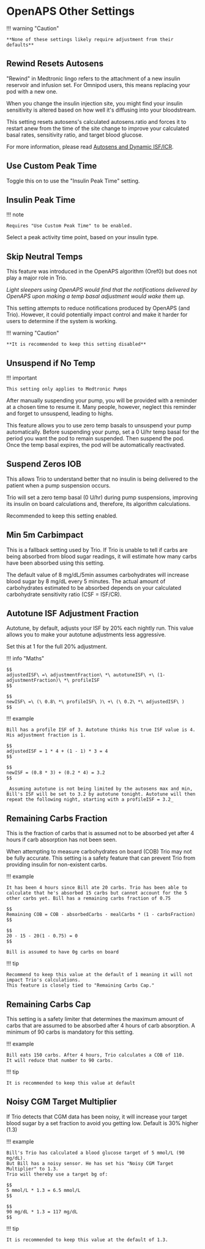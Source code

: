 # OpenAPS Other Settings

!!! warning "Caution"
    
    **None of these settings likely require adjustment from their defaults**

## Rewind Resets Autosens
"Rewind" in Medtronic lingo refers to the attachment of a new insulin reservoir and infusion set. For Omnipod users, this means replacing your pod with a new one.

When you change the insulin injection site, you might find your insulin sensitivity is altered based on how well it's diffusing into your bloodstream. 

This setting resets autosens's calculated autosens.ratio and forces it to restart anew from the time of the site change to improve your calculated basal rates, sensitivity ratio, and target blood glucose.

For more information, please read [Autosens and Dynamic ISF/ICR](../concepts/autosens-dynamic.md).

## Use Custom Peak Time
Toggle this on to use the "Insulin Peak Time" setting.

## Insulin Peak Time

!!! note
    
    Requires "Use Custom Peak Time" to be enabled.

Select a peak activity time point, based on your insulin type.

## Skip Neutral Temps
This feature was introduced in the OpenAPS algorithm (Oref0) but does not play a major role in Trio. 

_Light sleepers using OpenAPS would find that the notifications delivered by OpenAPS upon making a temp basal adjustment would wake them up._

This setting attempts to reduce notifications produced by OpenAPS (and Trio). However, it could potentially impact control and make it harder for users to determine if the system is working.

!!! warning "Caution"
    
    **It is recommended to keep this setting disabled**

## Unsuspend if No Temp

!!! important
    
    This setting only applies to Medtronic Pumps

After manually suspending your pump, you will be provided with a reminder at a chosen time to resume it. Many people, however, neglect this reminder and forget to unsuspend, leading to highs.

This feature allows you to use zero temp basals to unsuspend your pump automatically. Before suspending your pump, set a 0 U/hr temp basal for the period you want the pod to remain suspended. Then suspend the pod. Once the temp basal expires, the pod will be automatically reactivated.

## Suspend Zeros IOB
This allows Trio to understand better that no insulin is being delivered to the patient when a pump suspension occurs.

Trio will set a zero temp basal (0 U/hr) during pump suspensions, improving its insulin on board calculations and, therefore, its algorithm calculations.

Recommended to keep this setting enabled.

## Min 5m Carbimpact
This is a fallback setting used by Trio. If Trio is unable to tell if carbs are being absorbed from blood sugar readings, it will estimate how many carbs have been absorbed using this setting.

The default value of 8 mg/dL/5min assumes carbohydrates will increase blood sugar by 8 mg/dL every 5 minutes. The actual amount of carbohydrates estimated to be absorbed depends on your calculated carbohydrate sensitivity ratio (CSF = ISF/CR).

## Autotune ISF Adjustment Fraction
Autotune, by default, adjusts your ISF by 20% each nightly run. This value allows you to make your autotune adjustments less aggressive.

Set this at 1 for the full 20% adjustment.

!!! info "Maths"
    
    $$
    adjustedISF\ =\ adjustmentFraction\ *\ autotuneISF\ +\ (1-adjustmentFraction)\ *\ profileISF
    $$
    
    $$
    newISF\ =\ (\ 0.8\ *\ profileISF\ )\ +\ (\ 0.2\ *\ adjustedISF\ )
    $$

!!! example
    
    Bill has a profile ISF of 3. Autotune thinks his true ISF value is 4. His adjustment fraction is 1.
    
    $$
    adjustedISF = 1 * 4 + (1 - 1) * 3 = 4
    $$
    
    $$
    newISF = (0.8 * 3) + (0.2 * 4) = 3.2
    $$
    
    _Assuming autotune is not being limited by the autosens max and min, Bill's ISF will be set to 3.2 by autotune tonight. Autotune will then repeat the following night, starting with a profileISF = 3.2_
    

## Remaining Carbs Fraction
This is the fraction of carbs that is assumed not to be absorbed yet after 4 hours if carb absorption has not been seen. 

When attempting to measure carbohydrates on board (COB) Trio may not be fully accurate. This setting is a safety feature that can prevent Trio from providing insulin for non-existent carbs.

!!! example
    
    It has been 4 hours since Bill ate 20 carbs. Trio has been able to calculate that he's absorbed 15 carbs but cannot account for the 5 other carbs yet. Bill has a remaining carbs fraction of 0.75
    
    $$
    Remaining COB = COB - absorbedCarbs - mealCarbs * (1 - carbsFraction)
    $$
    
    $$
    20 - 15 - 20(1 - 0.75) = 0
    $$
    
    Bill is assumed to have 0g carbs on board

!!! tip
    
    Recommend to keep this value at the default of 1 meaning it will not impact Trio's calculations.  
    This feature is closely tied to "Remaining Carbs Cap."

## Remaining Carbs Cap
This setting is a safety limiter that determines the maximum amount of carbs that are assumed to be absorbed after 4 hours of carb absorption. A minimum of 90 carbs is mandatory for this setting.

!!! example
    
    Bill eats 150 carbs. After 4 hours, Trio calculates a COB of 110.  
    It will reduce that number to 90 carbs.

!!! tip
    
    It is recommended to keep this value at default

## Noisy CGM Target Multiplier
If Trio detects that CGM data has been noisy, it will increase your target blood sugar by a set fraction to avoid you getting low. Default is 30% higher (1.3)

!!! example
    
    Bill's Trio has calculated a blood glucose target of 5 mmol/L (90 mg/dL).  
    But Bill has a noisy sensor. He has set his "Noisy CGM Target Multiplier" to 1.3.  
    Trio will thereby use a target bg of:
    
    $$
	5 mmol/L * 1.3 = 6.5 mmol/L
	$$
    
    $$
    90 mg/dL * 1.3 = 117 mg/dL
    $$

!!! tip
    
    It is recommended to keep this value at the default of 1.3.

